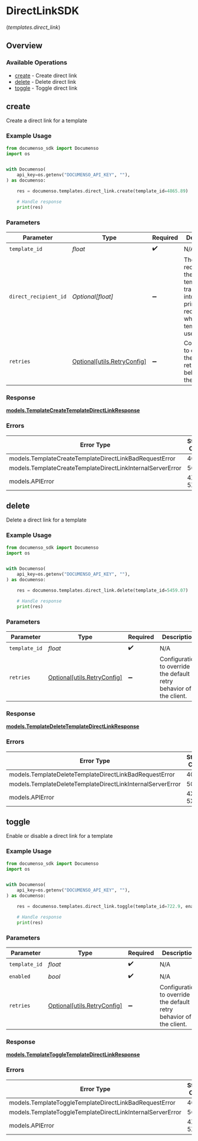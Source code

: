 # DirectLinkSDK
(*templates.direct_link*)

## Overview

### Available Operations

* [create](#create) - Create direct link
* [delete](#delete) - Delete direct link
* [toggle](#toggle) - Toggle direct link

## create

Create a direct link for a template

### Example Usage

```python
from documenso_sdk import Documenso
import os


with Documenso(
    api_key=os.getenv("DOCUMENSO_API_KEY", ""),
) as documenso:

    res = documenso.templates.direct_link.create(template_id=4865.89)

    # Handle response
    print(res)

```

### Parameters

| Parameter                                                                                                       | Type                                                                                                            | Required                                                                                                        | Description                                                                                                     |
| --------------------------------------------------------------------------------------------------------------- | --------------------------------------------------------------------------------------------------------------- | --------------------------------------------------------------------------------------------------------------- | --------------------------------------------------------------------------------------------------------------- |
| `template_id`                                                                                                   | *float*                                                                                                         | :heavy_check_mark:                                                                                              | N/A                                                                                                             |
| `direct_recipient_id`                                                                                           | *Optional[float]*                                                                                               | :heavy_minus_sign:                                                                                              | The of the recipient in the current template to transform into the primary recipient when the template is used. |
| `retries`                                                                                                       | [Optional[utils.RetryConfig]](../../models/utils/retryconfig.md)                                                | :heavy_minus_sign:                                                                                              | Configuration to override the default retry behavior of the client.                                             |

### Response

**[models.TemplateCreateTemplateDirectLinkResponse](../../models/templatecreatetemplatedirectlinkresponse.md)**

### Errors

| Error Type                                                 | Status Code                                                | Content Type                                               |
| ---------------------------------------------------------- | ---------------------------------------------------------- | ---------------------------------------------------------- |
| models.TemplateCreateTemplateDirectLinkBadRequestError     | 400                                                        | application/json                                           |
| models.TemplateCreateTemplateDirectLinkInternalServerError | 500                                                        | application/json                                           |
| models.APIError                                            | 4XX, 5XX                                                   | \*/\*                                                      |

## delete

Delete a direct link for a template

### Example Usage

```python
from documenso_sdk import Documenso
import os


with Documenso(
    api_key=os.getenv("DOCUMENSO_API_KEY", ""),
) as documenso:

    res = documenso.templates.direct_link.delete(template_id=5459.07)

    # Handle response
    print(res)

```

### Parameters

| Parameter                                                           | Type                                                                | Required                                                            | Description                                                         |
| ------------------------------------------------------------------- | ------------------------------------------------------------------- | ------------------------------------------------------------------- | ------------------------------------------------------------------- |
| `template_id`                                                       | *float*                                                             | :heavy_check_mark:                                                  | N/A                                                                 |
| `retries`                                                           | [Optional[utils.RetryConfig]](../../models/utils/retryconfig.md)    | :heavy_minus_sign:                                                  | Configuration to override the default retry behavior of the client. |

### Response

**[models.TemplateDeleteTemplateDirectLinkResponse](../../models/templatedeletetemplatedirectlinkresponse.md)**

### Errors

| Error Type                                                 | Status Code                                                | Content Type                                               |
| ---------------------------------------------------------- | ---------------------------------------------------------- | ---------------------------------------------------------- |
| models.TemplateDeleteTemplateDirectLinkBadRequestError     | 400                                                        | application/json                                           |
| models.TemplateDeleteTemplateDirectLinkInternalServerError | 500                                                        | application/json                                           |
| models.APIError                                            | 4XX, 5XX                                                   | \*/\*                                                      |

## toggle

Enable or disable a direct link for a template

### Example Usage

```python
from documenso_sdk import Documenso
import os


with Documenso(
    api_key=os.getenv("DOCUMENSO_API_KEY", ""),
) as documenso:

    res = documenso.templates.direct_link.toggle(template_id=722.9, enabled=True)

    # Handle response
    print(res)

```

### Parameters

| Parameter                                                           | Type                                                                | Required                                                            | Description                                                         |
| ------------------------------------------------------------------- | ------------------------------------------------------------------- | ------------------------------------------------------------------- | ------------------------------------------------------------------- |
| `template_id`                                                       | *float*                                                             | :heavy_check_mark:                                                  | N/A                                                                 |
| `enabled`                                                           | *bool*                                                              | :heavy_check_mark:                                                  | N/A                                                                 |
| `retries`                                                           | [Optional[utils.RetryConfig]](../../models/utils/retryconfig.md)    | :heavy_minus_sign:                                                  | Configuration to override the default retry behavior of the client. |

### Response

**[models.TemplateToggleTemplateDirectLinkResponse](../../models/templatetoggletemplatedirectlinkresponse.md)**

### Errors

| Error Type                                                 | Status Code                                                | Content Type                                               |
| ---------------------------------------------------------- | ---------------------------------------------------------- | ---------------------------------------------------------- |
| models.TemplateToggleTemplateDirectLinkBadRequestError     | 400                                                        | application/json                                           |
| models.TemplateToggleTemplateDirectLinkInternalServerError | 500                                                        | application/json                                           |
| models.APIError                                            | 4XX, 5XX                                                   | \*/\*                                                      |